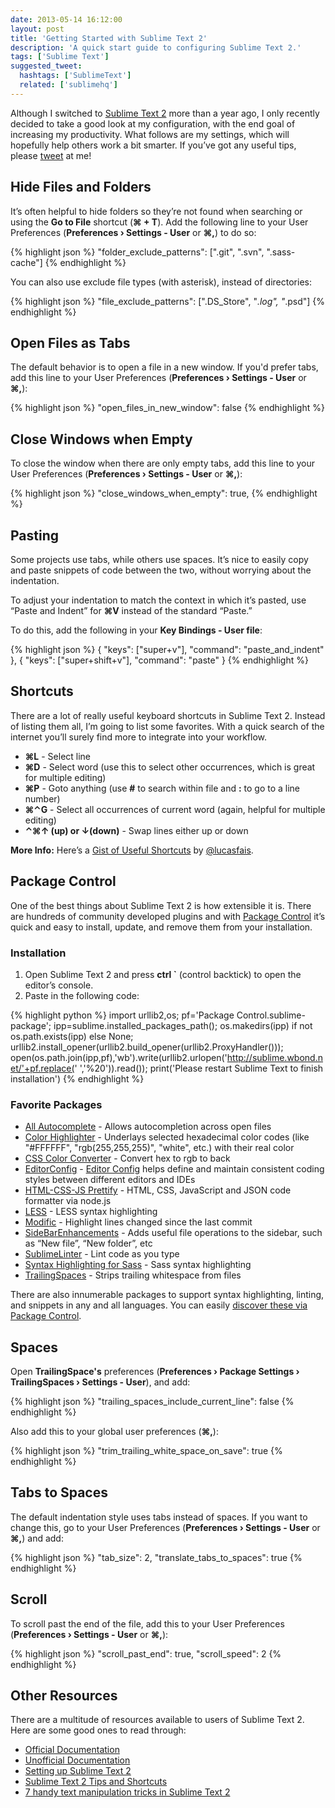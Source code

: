 ```yaml
---
date: 2013-05-14 16:12:00
layout: post
title: 'Getting Started with Sublime Text 2'
description: 'A quick start guide to configuring Sublime Text 2.'
tags: ['Sublime Text']
suggested_tweet:
  hashtags: ['SublimeText']
  related: ['sublimehq']
---
```


Although I switched to [Sublime Text 2](http://www.sublimetext.com/) more than a year ago, I only recently decided to take a good look at my configuration, with the end goal of increasing my productivity. What follows are my settings, which will hopefully help others work a bit smarter. If you’ve got any useful tips, please [tweet](https://twitter.com/davidensinger) at me!

## Hide Files and Folders
It’s often helpful to hide folders so they’re not found when searching or using the **Go to File** shortcut (**⌘ + T**). Add the following line to your User Preferences (**Preferences › Settings - User** or **⌘,**) to do so:

{% highlight json %}
"folder_exclude_patterns": [".git", ".svn", ".sass-cache"]
{% endhighlight %}

You can also use exclude file types (with asterisk), instead of directories:

{% highlight json %}
"file_exclude_patterns": [".DS_Store", "*.log", "*.psd"]
{% endhighlight %}

## Open Files as Tabs

The default behavior is to open a file in a new window. If you'd prefer tabs, add this line to your User Preferences (**Preferences › Settings - User** or **⌘,**):

{% highlight json %}
"open_files_in_new_window": false
{% endhighlight %}

## Close Windows when Empty

To close the window when there are only empty tabs, add this line to your User Preferences (**Preferences › Settings - User** or **⌘,**):

{% highlight json %}
"close_windows_when_empty": true,
{% endhighlight %}

## Pasting
Some projects use tabs, while others use spaces. It’s nice to easily copy and paste snippets of code between the two, without worrying about the indentation.

To adjust your indentation to match the context in which it’s pasted, use “Paste and Indent” for **⌘V** instead of the standard “Paste.”

To do this, add the following in your **Key Bindings - User file**:

{% highlight json %}
{ "keys": ["super+v"], "command": "paste_and_indent" },
{ "keys": ["super+shift+v"], "command": "paste" }
{% endhighlight %}

## Shortcuts
There are a lot of really useful keyboard shortcuts in Sublime Text 2. Instead of listing them all, I’m going to list some favorites. With a quick search of the internet you’ll surely find more to integrate into your workflow.

- **⌘L** - Select line
- **⌘D** - Select word (use this to select other occurrences, which is great for multiple editing)
- **⌘P** - Goto anything (use **#** to search within file and **:** to go to a line number)
- **⌘⌃G** - Select all occurrences of current word (again, helpful for multiple editing)
- **⌃⌘↑ (up) or ↓(down)** - Swap lines either up or down

<div class="yellow-box">
  <p><strong>More Info:</strong> Here’s a <a href="https://gist.github.com/lucasfais/1207002">Gist of Useful Shortcuts</a> by <a href="https://twitter.com/lucasfais">@lucasfais</a>.</p>
</div>

## Package Control
One of the best things about Sublime Text 2 is how extensible it is. There are hundreds of community developed plugins and with [Package Control](http://wbond.net/sublime_packages/package_control) it’s quick and easy to install, update, and remove them from your installation.

### Installation

1. Open Sublime Text 2 and press **ctrl `** (control backtick) to open the editor’s console.
2. Paste in the following code:

{% highlight python %}
import urllib2,os; pf='Package Control.sublime-package'; ipp=sublime.installed_packages_path(); os.makedirs(ipp) if not os.path.exists(ipp) else None; urllib2.install_opener(urllib2.build_opener(urllib2.ProxyHandler())); open(os.path.join(ipp,pf),'wb').write(urllib2.urlopen('http://sublime.wbond.net/'+pf.replace(' ','%20')).read()); print('Please restart Sublime Text to finish installation')
{% endhighlight %}

### Favorite Packages

- [All Autocomplete](https://sublime.wbond.net/packages/All%20Autocomplete) - Allows autocompletion across open files
- [Color Highlighter](https://sublime.wbond.net/packages/Color%20Highlighter) - Underlays selected hexadecimal color codes (like "#FFFFFF", "rgb(255,255,255)", "white", etc.) with their real color
- [CSS Color Converter](https://sublime.wbond.net/packages/CSS%20Color%20Converter) - Convert hex to rgb to back
- [EditorConfig](https://sublime.wbond.net/packages/EditorConfig) - [Editor Config](http://editorconfig.org/) helps define and maintain consistent coding styles between different editors and IDEs
- [HTML-CSS-JS Prettify](https://sublime.wbond.net/packages/HTML-CSS-JS%20Prettify) - HTML, CSS, JavaScript and JSON code formatter via node.js
- [LESS](https://sublime.wbond.net/packages/LESS) - LESS syntax highlighting
- [Modific](https://sublime.wbond.net/packages/Modific) - Highlight lines changed since the last commit
- [SideBarEnhancements](https://sublime.wbond.net/packages/SideBarEnhancements) - Adds useful file operations to the sidebar, such as “New file”, “New folder”, etc
- [SublimeLinter](https://sublime.wbond.net/packages/SublimeLinter) - Lint code as you type
- [Syntax Highlighting for Sass](https://sublime.wbond.net/packages/Syntax%20Highlighting%20for%20Sass) - Sass syntax highlighting
- [TrailingSpaces](https://sublime.wbond.net/packages/TrailingSpaces) - Strips trailing whitespace from files

There are also innumerable packages to support syntax highlighting, linting, and snippets in any and all languages. You can easily [discover these via Package Control](http://wbond.net/sublime_packages/community).

## Spaces
Open **TrailingSpace's** preferences (**Preferences › Package Settings › TrailingSpaces › Settings - User**), and add:

{% highlight json %}
"trailing_spaces_include_current_line": false
{% endhighlight %}

Also add this to your global user preferences (**⌘,**):

{% highlight json %}
"trim_trailing_white_space_on_save": true
{% endhighlight %}

## Tabs to Spaces
The default indentation style uses tabs instead of spaces. If you want to change this, go to your User Preferences (**Preferences › Settings - User** or **⌘,**) and add:

{% highlight json %}
"tab_size": 2,
"translate_tabs_to_spaces": true
{% endhighlight %}

## Scroll
To scroll past the end of the file, add this to your User Preferences (**Preferences › Settings - User** or **⌘,**):

{% highlight json %}
"scroll_past_end": true,
"scroll_speed": 2
{% endhighlight %}

## Other Resources
There are a multitude of resources available to users of Sublime Text 2. Here are some good ones to read through:

- [Official Documentation](http://www.sublimetext.com/docs/2/)
- [Unofficial Documentation](http://docs.sublimetext.info/en/latest/index.html)
- [Setting up Sublime Text 2](http://blog.alexmaccaw.com/sublime-text)
- [Sublime Text 2 Tips and Shortcuts](http://robdodson.me/blog/2012/06/23/sublime-text-2-tips-and-shortcuts/)
- [7 handy text manipulation tricks in Sublime Text 2](http://whiletruecode.com/post/7-handy-text-manipulation-tricks-sublime-text-2)

